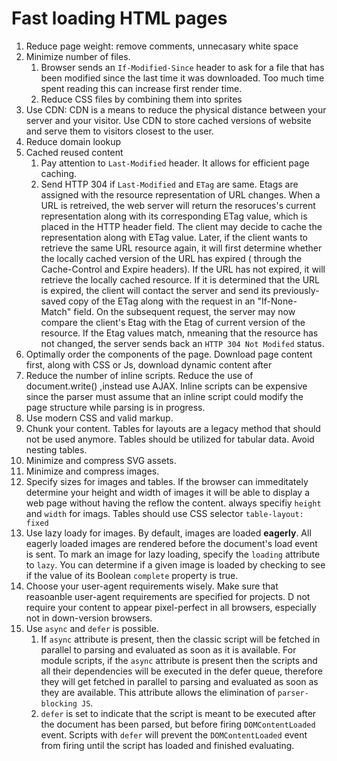 # Fast loading HTML pages

1. Reduce page weight: remove comments, unnecasary white space
2. Minimize number of files. 
   1. Browser sends an `If-Modified-Since` header to ask for a file that has been modified since the last time it was downloaded. Too much time spent reading this can increase first render time. 
   2. Reduce CSS files by combining them into sprites
3. Use CDN: CDN is a means to reduce the physical distance between your server and your visitor. Use CDN to store cached versions of website and serve them to visitors closest to the user.
4. Reduce domain lookup
5. Cached reused content   
   1. Pay attention to `Last-Modified` header. It allows for efficient page caching. 
   2. Send HTTP 304 if `Last-Modified` and `ETag` are same. Etags are assigned with the resource representation of URL changes. When a URL is retreived, the web server will return the resoruces's current representation along with its corresponding ETag value, which is placed in the HTTP header field. The client may decide to cache the representation along with ETag value. Later, if the client wants to retrieve the same URL resource again, it will first determine whether the locally cached version of the URL has expired ( through the Cache-Control and Expire headers). If the URL has not expired, it will retrieve the locally cached resource. If it is determined that the URL is expired, the client will contact the server and send its previously-saved copy of the ETag along with the request in an "If-None-Match" field. On the subsequent request, the server may now compare the client's Etag with the Etag of current version of the resource. If the Etag values match, nmeaning that the resource has not changed, the server sends back an `HTTP 304 Not Modifed` status. 
6. Optimally order the components of the page. Download page content first, along with CSS or Js, download dynamic content after
7. Reduce the number of inline scripts. Reduce the use of document.write() ,instead use AJAX. Inline scripts can be expensive since the parser must assume that an inline script could modify the page structure while parsing is in progress. 
8. Use modern CSS and valid markup.
9. Chunk your content. Tables for layouts are a legacy method that should not be used anymore. Tables should be utilized for tabular data. Avoid nesting tables. 
10. Minimize and compress SVG assets.
11. Minimize and compress images. 
12. Specify sizes for images and tables. If the browser can immeditately determine your height and width of images it will be able to display a web page without having the reflow the content. always specifiy `height` and `width` for imags. Tables should use CSS selector `table-layout: fixed`
13. Use lazy loady for images. By default, images are loaded **eagerly**. All eagerly loaded images are rendered before the document's load event is sent. To mark an image for lazy loading, specify the `loading` attribute to `lazy`. You can determine if a given image is loaded by checking to see if the value of its Boolean `complete` property is true. 
14. Choose your user-agent requirements wisely. Make sure that reasoanble user-agent requirements are specified for projects. D not require your content to appear pixel-perfect in all browsers, especially not in down-version browsers. 
15. Use `async` and `defer` is possible. 
    1.  If `async` attribute is present, then the classic script will be fetched in parallel to parsing and evaluated as soon as it is available. For module scripts, if the `async` attribute is present then the scripts and all their dependencies will be executed in the defer queue, therefore they will get fetched in parallel to parsing and evaluated as soon as they are available. This attribute allows the elimination of `parser-blocking JS`.
    2. `defer` is set to indicate that the script is meant to be executed after the document has been parsed, but before firing `DOMContentLoaded` event. Scripts with `defer` will prevent the `DOMContentLoaded` event from firing until the script has loaded and finished evaluating.  
    